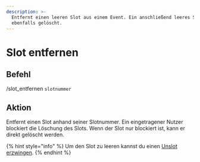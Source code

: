 ```yaml
---
description: >-
  Entfernt einen leeren Slot aus einem Event. Ein anschließend leeres Squad wird
  ebenfalls gelöscht.
---
```


# Slot entfernen

## Befehl

/slot\_entfernen `slotnummer`

## Aktion

Entfernt einen Slot anhand seiner Slotnummer. Ein eingetragener Nutzer blockiert die Löschung des Slots. Wenn der Slot nur blockiert ist, kann er direkt gelöscht werden.

{% hint style="info" %}
Um den Slot zu leeren kannst du einen [Unslot erzwingen](unslot-erzwingen.md).
{% endhint %}
